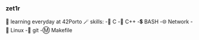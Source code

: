 ### zet1r
🧩 learning everyday at 42Porto
🪄 skills:
 -🔹 C
 -🔷 C++
 -💲 BASH
 -🌐 Network
 -🐧 Linux
 -🔶 git
 -Ⓜ️ Makefile
  

<!--
**zetir/zetir** is a ✨ _special_ ✨ repository because its `README.md` (this file) appears on your GitHub profile.

Here are some ideas to get you started:

- 🔭 I’m currently working on ...
- 🌱 I’m currently learning ...
- 👯 I’m looking to collaborate on ...
- 🤔 I’m looking for help with ...
- 💬 Ask me about ...
- 📫 How to reach me: ...
- 😄 Pronouns: ...
- ⚡ Fun fact: ...
-->
